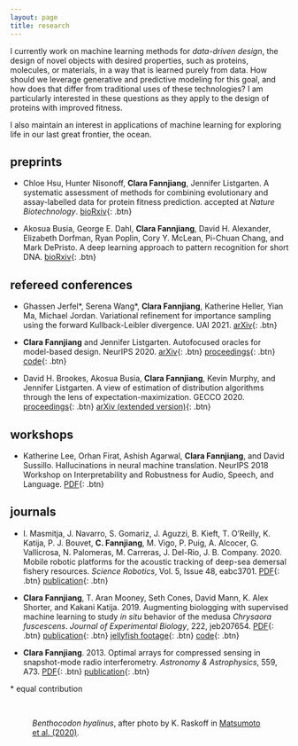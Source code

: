 ```yaml
---
layout: page
title: research
---
```


I currently work on machine learning methods for *data-driven design*, the design of novel objects with desired properties, such as proteins, molecules, or materials, in a way that is learned purely from data. How should we leverage generative and predictive modeling for this goal, and how does that differ from traditional uses of these technologies? I am particularly interested in these questions as they apply to the design of proteins with improved fitness.

I also maintain an interest in applications of machine learning for exploring life in our last great frontier, the ocean.

## preprints

- Chloe Hsu, Hunter Nisonoff, **Clara Fannjiang**, Jennifer Listgarten. A systematic assessment of methods for combining evolutionary and assay-labelled data for protein fitness prediction. accepted at *Nature Biotechnology*. [bioRxiv](https://www.biorxiv.org/content/10.1101/2021.03.28.437402v1){: .btn}

- Akosua Busia, George E. Dahl, **Clara Fannjiang**, David H. Alexander, Elizabeth Dorfman, Ryan Poplin, Cory Y. McLean, Pi-Chuan Chang, and Mark DePristo. A deep learning approach to pattern recognition for short DNA. [bioRxiv](https://www.biorxiv.org/content/early/2018/06/22/353474){: .btn}

## refereed conferences

- Ghassen Jerfel\*, Serena Wang\*, **Clara Fannjiang**, Katherine Heller, Yian Ma, Michael Jordan. Variational refinement for importance sampling using the forward Kullback-Leibler divergence. UAI 2021. [arXiv](https://arxiv.org/abs/2106.15980){: .btn}

- **Clara Fannjiang** and Jennifer Listgarten. Autofocused oracles for model-based design. NeurIPS 2020. [arXiv](https://arxiv.org/abs/2006.08052){: .btn} [proceedings](https://papers.nips.cc/paper/2020/hash/972cda1e62b72640cb7ac702714a115f-Abstract.html){: .btn} [code](https://github.com/clarafy/autofocused-oracles){: .btn}

- David H. Brookes, Akosua Busia, **Clara Fannjiang**, Kevin Murphy, and Jennifer Listgarten. A view of estimation of distribution algorithms through the lens of expectation-maximization. GECCO 2020. [proceedings](https://dl.acm.org/doi/10.1145/3377929.3389938){: .btn} [arXiv (extended version)](https://arxiv.org/abs/1905.10474){: .btn}

## workshops

- Katherine Lee, Orhan Firat, Ashish Agarwal, **Clara Fannjiang**, and David Sussillo. Hallucinations in neural machine translation. NeurIPS 2018 Workshop on Interpretability and Robustness for Audio, Speech, and Language. [PDF](/research/neurips_irasl_2018.pdf){: .btn}

## journals

- I. Masmitja, J. Navarro, S. Gomariz,  J. Aguzzi, B. Kieft, T. O’Reilly, K. Katija, P. J. Bouvet, **C. Fannjiang**, M. Vigo, P. Puig, A. Alcocer, G. Vallicrosa, N. Palomeras, M. Carreras, J. Del-Rio, J. B. Company. 2020. Mobile robotic platforms for the acoustic tracking of deep-sea demersal fishery resources. *Science Robotics*, Vol. 5, Issue 48, eabc3701. [PDF](/research/scirob_2020.pdf){: .btn} [publication](https://robotics.sciencemag.org/content/5/48/eabc3701){: .btn}

- **Clara Fannjiang**, T. Aran Mooney, Seth Cones, David Mann, K. Alex Shorter, and Kakani Katija. 2019. Augmenting biologging with supervised machine learning to study *in situ* behavior of the medusa *Chrysaora fuscescens*. *Journal of Experimental Biology*, 222, jeb207654. [PDF](/research/jeb_2019_wsi.pdf){: .btn} [publication](https://jeb.biologists.org/content/222/16/jeb207654){: .btn} [jellyfish footage](http://movie.biologists.com/video/10.1242/jeb.207654/video-1){: .btn} [code](https://bitbucket.org/mbari/jellymove/src/master/){: .btn}

- **Clara Fannjiang**. 2013. Optimal arrays for compressed sensing in snapshot-mode radio interferometry. *Astronomy & Astrophysics*, 559, A73. [PDF](/research/aa_2013.pdf){: .btn} [publication](https://www.aanda.org/articles/aa/full_html/2013/11/aa21079-13/aa21079-13.html){: .btn}

\* equal contribution

<br>

<figure class="align-center">
  <a href="#"><img src="{{ '/images/benthocodon_hyalinus_med.png' | absolute_url }}" alt=""></a>
  <figcaption><em>Benthocodon hyalinus</em>, after photo by K. Raskoff in <a href="https://www.frontiersin.org/articles/10.3389/fmars.2019.00798/full">Matsumoto et al. (2020)</a>.</figcaption>
</figure> 

